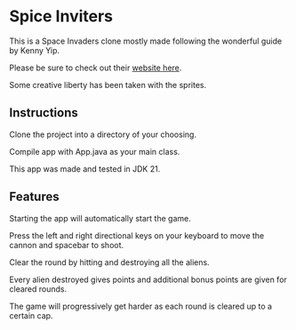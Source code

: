 # Spice Inviters

This is a Space Invaders clone mostly made following the wonderful guide by Kenny Yip.

Please be sure to check out their [website here](https://www.kennyyipcoding.com/).

Some creative liberty has been taken with the sprites.

## Instructions
Clone the project into a directory of your choosing.

Compile app with App.java as your main class.

This app was made and tested in JDK 21.


## Features
Starting the app will automatically start the game.

Press the left and right directional keys on your keyboard to move the cannon and spacebar to shoot.

Clear the round by hitting and destroying all the aliens.

Every alien destroyed gives points and additional bonus points are given for cleared rounds.

The game will progressively get harder as each round is cleared up to a certain cap.
